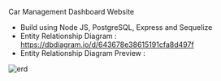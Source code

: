Car Management Dashboard Website

- Build using Node JS, PostgreSQL, Express and Sequelize
- Entity Relationship Diagram : https://dbdiagram.io/d/643678e38615191cfa8d497f
- Entity Relationship Diagram Preview :

![erd](https://user-images.githubusercontent.com/107015862/231629856-81be5196-e749-4898-b371-c40759b84970.png)
